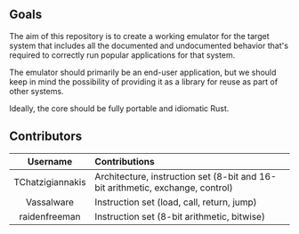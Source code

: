 ## Goals

The aim of this repository is to create a working emulator for the target system that includes all the documented and undocumented behavior that's required to correctly run popular applications for that system.

The emulator should primarily be an end-user application, but we should keep in mind the possibility of providing it as a library for reuse as part of other systems.

Ideally, the core should be fully portable and idiomatic Rust.

## Contributors

Username|Contributions
:------:|:----------------
TChatzigiannakis|Architecture, instruction set (8-bit and 16-bit arithmetic, exchange, control)
Vassalware|Instruction set (load, call, return, jump)
raidenfreeman|Instruction set (8-bit arithmetic, bitwise)
